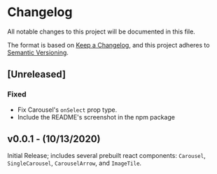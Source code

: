 # Changelog
All notable changes to this project will be documented in this file.

The format is based on [Keep a Changelog](https://keepachangelog.com/en/1.0.0/),
and this project adheres to [Semantic Versioning](https://semver.org/spec/v2.0.0.html).

## [Unreleased]

### Fixed
 - Fix Carousel's `onSelect` prop type.
 - Include the README's screenshot in the npm package

## v0.0.1 - (10/13/2020)

Initial Release; includes several prebuilt react components: `Carousel`, `SingleCarousel`, `CarouselArrow`, and `ImageTile`.
